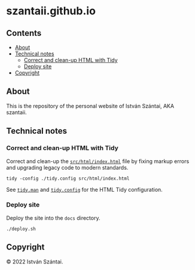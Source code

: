 # szantaii.github.io

## Contents

* [About](#about)
* [Technical notes](#technical-notes)
  * [Correct and clean-up HTML with Tidy](#correct-and-clean-up-html-with-tidy)
  * [Deploy site](#deploy-site)
* [Copyright](#copyright)

## About

This is the repository of the personal website of István Szántai, AKA szantaii.

## Technical notes

### Correct and clean-up HTML with Tidy

Correct and clean-up the [`src/html/index.html`](src/html/index.html) file by fixing markup errors and upgrading legacy code to modern standards.

```console
tidy -config ./tidy.config src/html/index.html
```

See [`tidy.man`](tidy.man) and [`tidy.config`](tidy.config) for the HTML Tidy configuration.

### Deploy site

Deploy the site into the `docs` directory.

```console
./deploy.sh
```

## Copyright

© 2022 István Szántai.

